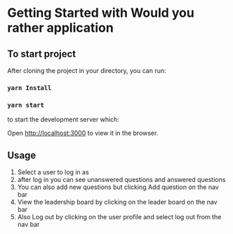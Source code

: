 # Getting Started with Would you rather application


## To start project

After cloning the project in your directory, you can run:

### `yarn Install`
### `yarn start`

to start the development server which:

Open [http://localhost:3000](http://localhost:3000) to view it in the browser.


## Usage

1. Select a user to log in as
2. after log in you can see unanswered questions and answered questions
3. You can also add new questions but clicking Add question on the nav bar
4. View the leadership board by clicking on the leader board on the nav bar
5. Also Log out by clicking on the user profile and select log out from the nav bar
